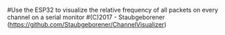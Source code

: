 #Use the ESP32 to visualize the relative frequency of all packets on every channel on a serial monitor
#(C)2017 - Staubgeborener (https://github.com/Staubgeborener/ChannelVisualizer)